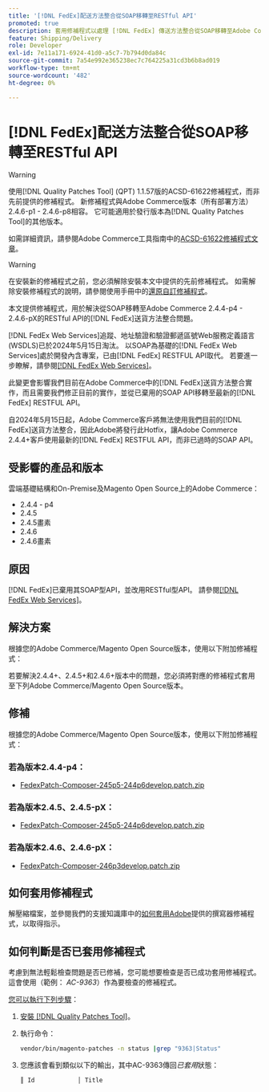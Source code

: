 ```yaml
---
title: '[!DNL FedEx]配送方法整合從SOAP移轉至RESTful API'
promoted: true
description: 套用修補程式以處理 [!DNL FedEx] 傳送方法整合從SOAP移轉至Adobe Commerce 2.4.4-p4 - 2.4.6-pX的RESTful API。
feature: Shipping/Delivery
role: Developer
exl-id: 7e11a171-6924-41d0-a5c7-7b794d0da84c
source-git-commit: 7a54e992e365238ec7c764225a31cd3b6b8ad019
workflow-type: tm+mt
source-wordcount: '482'
ht-degree: 0%

---
```


# [!DNL FedEx]配送方法整合從SOAP移轉至RESTful API

>[!WARNING]
>
>使用[!DNL Quality Patches Tool] (QPT) 1.1.57版的ACSD-61622修補程式，而非先前提供的修補程式。 新修補程式與Adobe Commerce版本（所有部署方法） 2.4.6-p1 - 2.4.6-p8相容。 它可能適用於發行版本為[!DNL Quality Patches Tool]的其他版本。
>
>如需詳細資訊，請參閱Adobe Commerce工具指南中的[ACSD-61622修補程式文章](https://experienceleague.adobe.com/en/docs/commerce-operations/tools/quality-patches-tool/patches-available-in-qpt/v1-1-57/acsd-61622-fedex-account-specific-rates-missing-from-response)。

>[!WARNING]
>
>在安裝新的修補程式之前，您必須解除安裝本文中提供的先前修補程式。 如需解除安裝修補程式的說明，請參閱使用手冊中的[還原自訂修補程式](https://experienceleague.adobe.com/en/docs/commerce-cloud-service/user-guide/develop/upgrade/apply-patches#revert-a-custom-patch)。


本文提供修補程式，用於解決從SOAP移轉至Adobe Commerce 2.4.4-p4 - 2.4.6-pX的RESTful API的[!DNL FedEx]送貨方法整合問題。

[!DNL FedEx Web Services]追蹤、地址驗證和驗證郵遞區號Web服務定義語言(WSDLS)已於2024年5月15日淘汰。 以SOAP為基礎的[!DNL FedEx Web Services]處於開發內含專案，已由[!DNL FedEx] RESTFUL API取代。 若要進一步瞭解，請參閱[[!DNL FedEx Web Services]](https://www.fedex.com/en-us/developer/web-services.html)。

此變更會影響我們目前在Adobe Commerce中的[!DNL FedEx]送貨方法整合實作，而且需要我們修正目前的實作，並從已棄用的SOAP API移轉至最新的[!DNL FedEx] RESTFUL API。

自2024年5月15日起，Adobe Commerce客戶將無法使用我們目前的[!DNL FedEx]送貨方法整合，因此Adobe將發行此Hotfix，讓Adobe Commerce 2.4.4+客戶使用最新的[!DNL FedEx] RESTFUL API，而非已過時的SOAP API。


## 受影響的產品和版本

雲端基礎結構和On-Premise及Magento Open Source上的Adobe Commerce：

* 2.4.4 - p4
* 2.4.5
* 2.4.5畫素
* 2.4.6
* 2.4.6畫素

## 原因

[!DNL FedEx]已棄用其SOAP型API，並改用RESTful型API。 請參閱[[!DNL FedEx Web Services]](https://www.fedex.com/en-us/developer/web-services.html)。

## 解決方案

根據您的Adobe Commerce/Magento Open Source版本，使用以下附加修補程式：

若要解決2.4.4+、2.4.5+和2.4.6+版本中的問題，您必須將對應的修補程式套用至下列Adobe Commerce/Magento Open Source版本。

## 修補

根據您的Adobe Commerce/Magento Open Source版本，使用以下附加修補程式：

### 若為版本2.4.4-p4：

* [FedexPatch-Composer-245p5-244p6develop.patch.zip](assets/FedexPatch-Composer-245p5-244p6develop.patch.zip)

### 若為版本2.4.5、2.4.5-pX：

* [FedexPatch-Composer-245p5-244p6develop.patch.zip](assets/FedexPatch-Composer-245p5-244p6develop.patch.zip)


### 若為版本2.4.6、2.4.6-pX：


* [FedexPatch-Composer-246p3develop.patch.zip](assets/FedexPatch-Composer-246p3develop.patch.zip)


## 如何套用修補程式

解壓縮檔案，並參閱我們的支援知識庫中的[如何套用Adobe](https://experienceleague.adobe.com/docs/commerce-knowledge-base/kb/how-to/how-to-apply-a-composer-patch-provided-by-magento.html)提供的撰寫器修補程式，以取得指示。

## 如何判斷是否已套用修補程式

考慮到無法輕鬆檢查問題是否已修補，您可能想要檢查是否已成功套用修補程式。 這會使用（範例： *AC-9363*）作為要檢查的修補程式。

<u>您可以執行下列步驟</u>：

1. [安裝 [!DNL Quality Patches Tool]](https://experienceleague.adobe.com/docs/commerce-operations/tools/quality-patches-tool/usage.html)。
1. 執行命令：

   ```bash
   vendor/bin/magento-patches -n status |grep "9363|Status"
   ```

1. 您應該會看到類似以下的輸出，其中AC-9363傳回&#x200B;*已套用*&#x200B;狀態：

   ```bash
   ║ Id            │ Title                                                        │ Category        │ Origin                 │ Status      │ Details                                          ║ ║ N/A           │ ../m2-hotfixes/AC-9363_USPS_Ground_Advantage_shipping_method_COMPOSER_patch.patch      │ Other           │ Local                  │ Applied     │ Patch type: Custom                                
   ```
